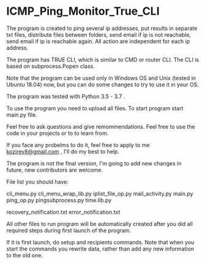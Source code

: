 # ICMP_Ping_Monitor_True_CLI
The program is created to ping several ip addresses, put results in separate txt files, distribute files between folders, send email if ip is not reachable, send email if ip is reachable again. All action are independent for each ip address.

The program has TRUE CLI, which is similar to CMD or router CLI. The CLI is based on subprocess.Popen class.

Note that the program can be used only in Windows OS and Unix (tested in Ubuntu 18.04) now, but you can do some changes to try to use it in your OS.

The program was tested with Python 3.5 - 3.7 .

To use the program you need to upload all files. To start program start main.py file. 

Feel free to ask questions and give remommendations. Feel free to use the code in your projects or to to learn from.

If you face any probelms to do it, feel free to apply to me kozirev8@gmail.com , I'll do my best to help.

The program is not the final version, I'm going to add new changes in future, new contributors are welcome.

File list you should have:

cli_menu.py
cli_menu_wrap_lib.py
iplist_file_op.py
mail_activity.py
main.py
ping_op.py
pingsubprocess.py
time.lib.py

recovery_notification.txt
error_notification.txt

All other files to run program will be automatically created after you did all required steps during first launch of the program.

If it is first launch, do setup and recipients commands. Note that when you start the commands you rewrite data, rather than add any new information to the old one.



